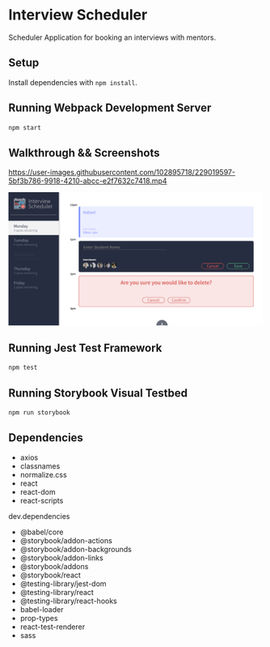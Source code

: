 # Interview Scheduler

Scheduler Application for booking an interviews with mentors.

## Setup

Install dependencies with `npm install`.

## Running Webpack Development Server

```sh
npm start
```

## Walkthrough && Screenshots


https://user-images.githubusercontent.com/102895718/229019597-5bf3b786-9918-4210-abcc-e2f7632c7418.mp4


![Home Page Screenshot](https://github.com/mrludovicc/scheduler/raw/master/docs/Application-screenshot.png)

## Running Jest Test Framework

```sh
npm test
```

## Running Storybook Visual Testbed

```sh
npm run storybook
```

## Dependencies

- axios
- classnames
- normalize.css
- react
- react-dom
- react-scripts

dev.dependencies

- @babel/core
- @storybook/addon-actions
- @storybook/addon-backgrounds
- @storybook/addon-links
- @storybook/addons
- @storybook/react
- @testing-library/jest-dom
- @testing-library/react
- @testing-library/react-hooks
- babel-loader
- prop-types
- react-test-renderer
- sass
